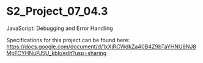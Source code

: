 # S2_Project_07_04.3
JavaScript: Debugging and Error Handling


Specifications for this project can be found here: https://docs.google.com/document/d/1xXjRCWdkZa40B4Z9bTaYHNU8NJ8MpTCYHNuPJ5U_kbk/edit?usp=sharing
